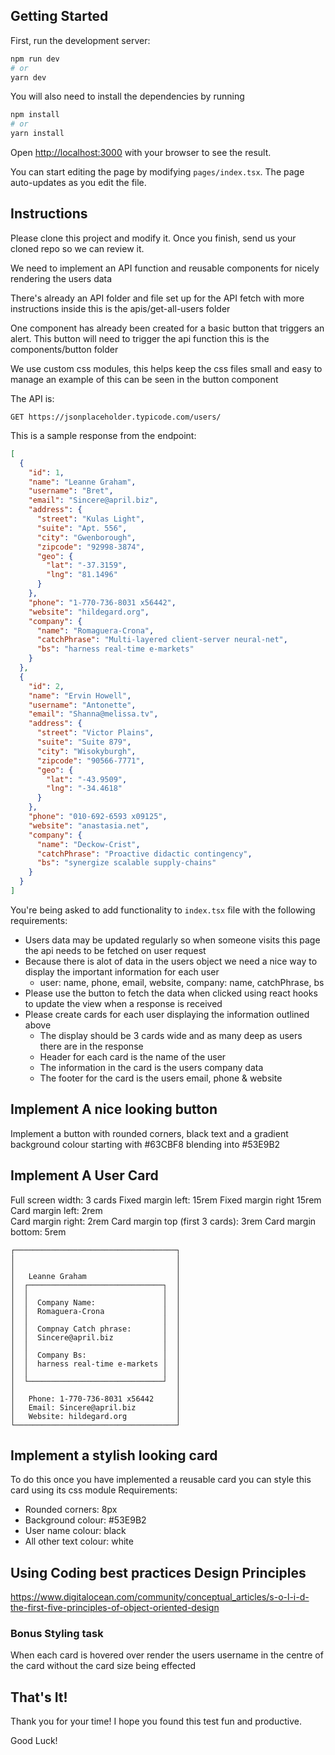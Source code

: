 ## Getting Started

First, run the development server:

```bash
npm run dev
# or
yarn dev
```

You will also need to install the dependencies by running

```bash
npm install
# or
yarn install
```

Open [http://localhost:3000](http://localhost:3000) with your browser to see the result.

You can start editing the page by modifying `pages/index.tsx`. The page auto-updates as you edit the file.

## Instructions

Please clone this project and modify it. Once you finish, send us your cloned repo so we can review it.

We need to implement an API function and reusable components for nicely rendering the users data

There's already an API folder and file set up for the API fetch with more instructions inside
this is the apis/get-all-users folder

One component has already been created for a basic button that triggers an alert. This button
will need to trigger the api function this is the components/button folder

We use custom css modules, this helps keep the css files small and easy to manage
an example of this can be seen in the button component

The API is:

```
GET https://jsonplaceholder.typicode.com/users/
```

This is a sample response from the endpoint:

```json
[
  {
    "id": 1,
    "name": "Leanne Graham",
    "username": "Bret",
    "email": "Sincere@april.biz",
    "address": {
      "street": "Kulas Light",
      "suite": "Apt. 556",
      "city": "Gwenborough",
      "zipcode": "92998-3874",
      "geo": {
        "lat": "-37.3159",
        "lng": "81.1496"
      }
    },
    "phone": "1-770-736-8031 x56442",
    "website": "hildegard.org",
    "company": {
      "name": "Romaguera-Crona",
      "catchPhrase": "Multi-layered client-server neural-net",
      "bs": "harness real-time e-markets"
    }
  },
  {
    "id": 2,
    "name": "Ervin Howell",
    "username": "Antonette",
    "email": "Shanna@melissa.tv",
    "address": {
      "street": "Victor Plains",
      "suite": "Suite 879",
      "city": "Wisokyburgh",
      "zipcode": "90566-7771",
      "geo": {
        "lat": "-43.9509",
        "lng": "-34.4618"
      }
    },
    "phone": "010-692-6593 x09125",
    "website": "anastasia.net",
    "company": {
      "name": "Deckow-Crist",
      "catchPhrase": "Proactive didactic contingency",
      "bs": "synergize scalable supply-chains"
    }
  }
]
```

You're being asked to add functionality to `index.tsx` file with the following requirements:

- Users data may be updated regularly so when someone visits this page the api needs to be fetched on user request
- Because there is alot of data in the users object we need a nice way to display the important information for each user
  - user: name, phone, email, website, company: name, catchPhrase, bs
- Please use the button to fetch the data when clicked using react hooks to update the view when a response is received
- Please create cards for each user displaying the information outlined above
  - The display should be 3 cards wide and as many deep as users there are in the response
  - Header for each card is the name of the user
  - The information in the card is the users company data
  - The footer for the card is the users email, phone & website

## Implement A nice looking button

Implement a button with rounded corners, black text and a gradient background colour starting with #63CBF8 blending into #53E9B2

## Implement A User Card

Full screen width: 3 cards
Fixed margin left: 15rem
Fixed margin right 15rem
Card margin left: 2rem  
Card margin right: 2rem
Card margin top (first 3 cards): 3rem
Card margin bottom: 5rem

```
┌────────────────────────────────────┐
│                                    │
│                                    │
│   Leanne Graham                    │
│  ┌──────────────────────────────┐  │
│  │                              │  │
│  │  Company Name:               │  │
│  │  Romaguera-Crona             │  │
│  │                              │  │
│  │  Compnay Catch phrase:       │  │
│  │  Sincere@april.biz           │  │
│  │                              │  │
│  │  Company Bs:                 │  │
│  │  harness real-time e-markets │  │
│  │                              │  │
│  └──────────────────────────────┘  │
│                                    │
│   Phone: 1-770-736-8031 x56442     │
│   Email: Sincere@april.biz         │
│   Website: hildegard.org           │
└────────────────────────────────────┘
```

## Implement a stylish looking card

To do this once you have implemented a reusable card you can style this card using its css module
Requirements:

- Rounded corners: 8px
- Background colour: #53E9B2
- User name colour: black
- All other text colour: white

## Using Coding best practices Design Principles

https://www.digitalocean.com/community/conceptual_articles/s-o-l-i-d-the-first-five-principles-of-object-oriented-design

### Bonus Styling task

When each card is hovered over render the users username in the centre of the card without the card size being effected

## That's It!

Thank you for your time! I hope you found this test fun and productive.

Good Luck!
